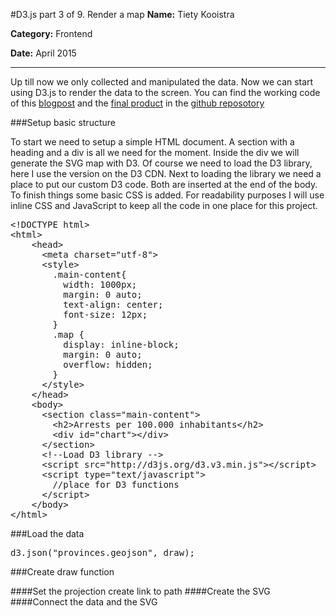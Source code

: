 #D3.js part 3 of 9. Render a map
**Name:** Tiety Kooistra

**Category:** Frontend

**Date:** April 2015

----------------------------------------------------------------------
Up till now we only collected and manipulated the data. Now we can start using D3.js to render the data to the screen. You can find the working code of this [blogpost](http://tietyk.github.io/D3/Prototype/part3-9.html) and the [final product](http://tietyk.github.io/D3/Prototype/part9-9.html) in the [github reposotory](https://github.com/tietyk/D3)

###Setup basic structure

To start we need to setup a simple HTML document. A section with a heading and a div is all we need for the moment. Inside the div we will generate the SVG map with D3. Of course we need to load the D3 library, here I use the version on the D3 CDN. Next to loading the library we need a place to put our custom D3 code. Both are inserted at the end of the body. To finish things some basic CSS is added. For readability purposes I will use inline CSS and JavaScript to keep all the code in one place for this project.

<pre lang="html">
&#x3C;!DOCTYPE html&#x3E;
&#x3C;html&#x3E;
	&#x3C;head&#x3E;
	  &#x3C;meta charset=&#x22;utf-8&#x22;&#x3E;
	  &#x3C;style&#x3E;
	    .main-content{
	      width: 1000px;
	      margin: 0 auto;
	      text-align: center;
	      font-size: 12px;
	    }
	    .map {
	      display: inline-block;
	      margin: 0 auto;
	      overflow: hidden;
	    }
	  &#x3C;/style&#x3E;
	&#x3C;/head&#x3E;
	&#x3C;body&#x3E;
	  &#x3C;section class=&#x22;main-content&#x22;&#x3E;
	    &#x3C;h2&#x3E;Arrests per 100.000 inhabitants&#x3C;/h2&#x3E;
	    &#x3C;div id=&#x22;chart&#x22;&#x3E;&#x3C;/div&#x3E;
	  &#x3C;/section&#x3E;
	  &#x3C;!--Load D3 library --&#x3E;
	  &#x3C;script src=&#x22;http://d3js.org/d3.v3.min.js&#x22;&#x3E;&#x3C;/script&#x3E;
	  &#x3C;script type=&#x22;text/javascript&#x22;&#x3E;
	    //place for D3 functions
	  &#x3C;/script&#x3E;
	&#x3C;/body&#x3E;
&#x3C;/html&#x3E;
</pre>

###Load the data

<pre lang="js">
d3.json("provinces.geojson", draw);
</pre>

###Create draw function


####Set the projection
		create
		link to path
####Create the SVG
####Connect the data and the SVG